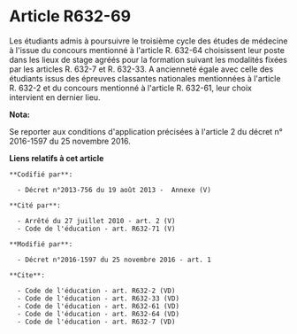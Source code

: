 # Article R632-69

Les étudiants admis à poursuivre le troisième cycle des études de médecine à l'issue du concours mentionné à l'article R.
632-64 choisissent leur poste dans les lieux de stage agréés pour la formation suivant les modalités fixées par les articles
R. 632-7 et R. 632-33. A ancienneté égale avec celle des étudiants issus des épreuves classantes nationales mentionnées à
l'article R. 632-2 et du concours mentionné à l'article R. 632-61, leur choix intervient en dernier lieu.

**Nota:**

Se reporter aux conditions d'application précisées à l'article 2 du décret n° 2016-1597 du 25 novembre 2016.

**Liens relatifs à cet article**

	**Codifié par**:

	  - Décret n°2013-756 du 19 août 2013 -  Annexe (V)

	**Cité par**:

	  - Arrêté du 27 juillet 2010 - art. 2 (V)
	  - Code de l'éducation - art. R632-71 (V)

	**Modifié par**:

	  - Décret n°2016-1597 du 25 novembre 2016 - art. 1

	**Cite**:

	  - Code de l'éducation - art. R632-2 (VD)
	  - Code de l'éducation - art. R632-33 (VD)
	  - Code de l'éducation - art. R632-61 (VD)
	  - Code de l'éducation - art. R632-64 (VD)
	  - Code de l'éducation - art. R632-7 (VD)
